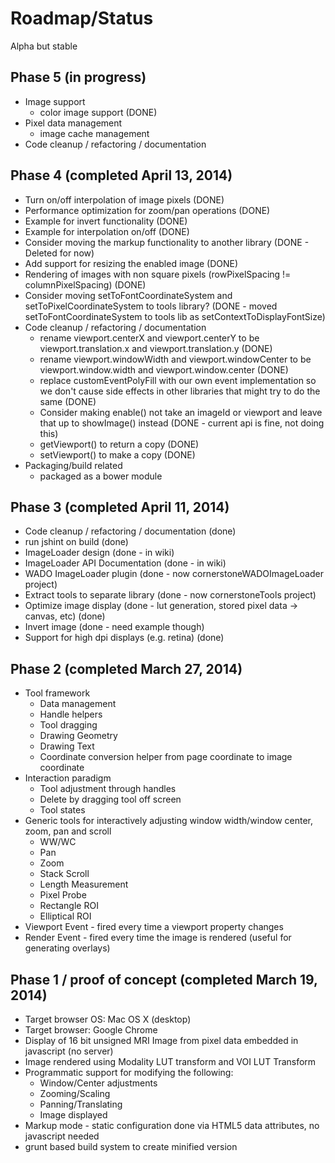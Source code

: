 Roadmap/Status
==============

Alpha but stable

Phase 5 (in progress)
---------------------
 * Image support
    * color image support (DONE)
 * Pixel data management
     * image cache management
 * Code cleanup / refactoring / documentation


Phase 4 (completed April 13, 2014)
---------------------
 * Turn on/off interpolation of image pixels (DONE)
 * Performance optimization for zoom/pan operations (DONE)
 * Example for invert functionality (DONE)
 * Example for interpolation on/off (DONE)
 * Consider moving the markup functionality to another library (DONE - Deleted for now)
 * Add support for resizing the enabled image (DONE)
 * Rendering of images with non square pixels (rowPixelSpacing != columnPixelSpacing) (DONE)
 * Consider moving setToFontCoordinateSystem and setToPixelCoordinateSystem to tools library? (DONE - moved setToFontCoordinateSystem to tools lib as setContextToDisplayFontSize)
 * Code cleanup / refactoring / documentation
   * rename viewport.centerX and viewport.centerY to be viewport.translation.x and viewport.translation.y (DONE)
   * rename viewport.windowWidth and viewport.windowCenter to be viewport.window.width  and viewport.window.center (DONE)
   * replace customEventPolyFill with our own event implementation so we don't cause side effects in other libraries
       that might try to do the same (DONE)
   * Consider making enable() not take an imageId or viewport and leave that up to showImage() instead (DONE - current api is fine, not doing this)
   * getViewport() to return a copy (DONE)
   * setViewport() to make a copy (DONE)
 * Packaging/build related
     * packaged as a bower module


Phase 3 (completed April 11, 2014)
---------------------
 * Code cleanup / refactoring / documentation (done)
 * run jshint on build (done)
 * ImageLoader design (done - in wiki)
 * ImageLoader API Documentation (done - in wiki)
 * WADO ImageLoader plugin (done - now cornerstoneWADOImageLoader project)
 * Extract tools to separate library (done - now cornerstoneTools project)
 * Optimize image display (done - lut generation, stored pixel data -> canvas, etc) (done)
 * Invert image (done - need example though)
 * Support for high dpi displays (e.g. retina) (done)

Phase 2 (completed March 27, 2014)
------------------
 * Tool framework
   * Data management
   * Handle helpers
   * Tool dragging
   * Drawing Geometry
   * Drawing Text
   * Coordinate conversion helper from page coordinate to image coordinate
 * Interaction paradigm
   * Tool adjustment through handles
   * Delete by dragging tool off screen
   * Tool states
 * Generic tools for interactively adjusting window width/window center, zoom, pan and scroll
   * WW/WC
   * Pan
   * Zoom
   * Stack Scroll
   * Length Measurement
   * Pixel Probe
   * Rectangle ROI
   * Elliptical ROI
 * Viewport Event - fired every time a viewport property changes
 * Render Event - fired every time the image is rendered (useful for generating overlays)

Phase 1 / proof of concept (completed March 19, 2014)
----------------------------------
 * Target browser OS: Mac OS X (desktop)
 * Target browser: Google Chrome
 * Display of 16 bit unsigned MRI Image from pixel data embedded in javascript (no server)
 * Image rendered using Modality LUT transform and VOI LUT Transform
 * Programmatic support for modifying the following:
    * Window/Center adjustments
    * Zooming/Scaling
    * Panning/Translating
    * Image displayed
 * Markup mode - static configuration done via HTML5 data attributes, no javascript needed
 * grunt based build system to create minified version

